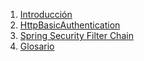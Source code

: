 1. [Introducción](./introduccion.md)
2. [HttpBasicAuthentication](./httpBasicAutentication.md)
3. [Spring Security Filter Chain](./filterChain.md)
4. [Glosario](./glosario.md)